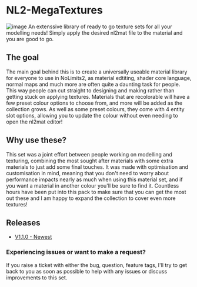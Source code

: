 # NL2-MegaTextures
![image](https://user-images.githubusercontent.com/74874311/162249012-fb7a517b-529a-4f64-b775-e0d7dc1cf4d1.png)
 An extenssive library of ready to go texture sets for all your modelling needs! Simply apply the desired nl2mat file to the material and you are good to go. 

## The goal
The main goal behind this is to create a universally useable material library for everyone to use in NoLimits2, as material edtiting, shader core language, normal maps and much more are often quite a daunting task for people. This way people can cut straight to designing and making rather than getting stuck on applying textures. Materials that are recolorable will have a few preset colour options to choose from, and more will be added as the collection grows. As well as some preset colours, they come with 4 entity slot options, allowing you to update the colour without even needing to open the nl2mat editor! 

## Why use these?
This set was a joint effort between people working on modelling and texturing, combining the most sought after materials with some extra materials to just add some final touches. It was made with optimisation and customisation in mind, meaning that you don't need to worry about performance impacts nearly as much when using this material set, and if you want a material in another colour you'll be sure to find it. Countless hours have been put into this pack to make sure that you can get the most out these and I am happy to expand the collection to cover even more textures!

## Releases
* [V1.1.0 - Newest](https://github.com/RobbinBob/NL2-MegaTextures/releases/tag/MegaTextures-v1.1.0)

### Experiencing issues or want to make a request?
If you raise a ticket with either the bug, question, feature tags, I'll try to get back to you as soon as possible to help with any issues or discuss improvements to this set.
